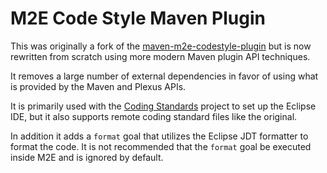 M2E Code Style Maven Plugin
===========================

This was originally a fork of the [maven-m2e-codestyle-plugin][1] but is
now rewritten from scratch using more modern Maven plugin API techniques.

It removes a large number of external dependencies in favor of using what
is provided by the Maven and Plexus APIs.

It is primarily used with the [Coding Standards][2] project to set up the
Eclipse IDE, but it also supports remote coding standard files like the
original.

In addition it adds a `format` goal that utilizes the Eclipse JDT 
formatter to format the code.  It is not recommended that the `format`
goal be executed inside M2E and is ignored by default.

[1]: https://github.com/germanklf/maven-m2e-codestyle
[2]: http://site.trajano.net/coding-standards
